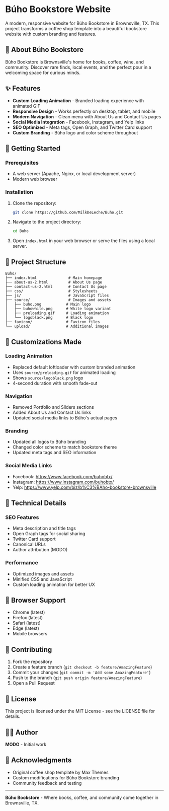 # Búho Bookstore Website

A modern, responsive website for Búho Bookstore in Brownsville, TX. This project transforms a coffee shop template into a beautiful bookstore website with custom branding and features.

## 🏪 About Búho Bookstore

Búho Bookstore is Brownsville's home for books, coffee, wine, and community. Discover rare finds, local events, and the perfect pour in a welcoming space for curious minds.

## ✨ Features

- **Custom Loading Animation** - Branded loading experience with animated GIF
- **Responsive Design** - Works perfectly on desktop, tablet, and mobile
- **Modern Navigation** - Clean menu with About Us and Contact Us pages
- **Social Media Integration** - Facebook, Instagram, and Yelp links
- **SEO Optimized** - Meta tags, Open Graph, and Twitter Card support
- **Custom Branding** - Búho logo and color scheme throughout

## 🚀 Getting Started

### Prerequisites
- A web server (Apache, Nginx, or local development server)
- Modern web browser

### Installation
1. Clone the repository:
   ```bash
   git clone https://github.com/MilkDeLeche/Buho.git
   ```

2. Navigate to the project directory:
   ```bash
   cd Buho
   ```

3. Open `index.html` in your web browser or serve the files using a local server.

## 📁 Project Structure

```
Buho/
├── index.html              # Main homepage
├── about-us-2.html         # About Us page
├── contact-us-2.html       # Contact Us page
├── css/                    # Stylesheets
├── js/                     # JavaScript files
├── source/                 # Images and assets
│   ├── buho.png           # Main logo
│   ├── buhowhite.png      # White logo variant
│   ├── preloading.gif     # Loading animation
│   └── logoblack.png      # Black logo
├── favicon/               # Favicon files
└── upload/                # Additional images
```

## 🎨 Customizations Made

### Loading Animation
- Replaced default loftloader with custom branded animation
- Uses `source/preloading.gif` for animated loading
- Shows `source/logoblack.png` logo
- 4-second duration with smooth fade-out

### Navigation
- Removed Portfolio and Sliders sections
- Added About Us and Contact Us links
- Updated social media links to Búho's actual pages

### Branding
- Updated all logos to Búho branding
- Changed color scheme to match bookstore theme
- Updated meta tags and SEO information

### Social Media Links
- Facebook: https://www.facebook.com/buhobtx/
- Instagram: https://www.instagram.com/buhobtx/
- Yelp: https://www.yelp.com/biz/b%C3%BAho-bookstore-brownsville

## 🔧 Technical Details

### SEO Features
- Meta description and title tags
- Open Graph tags for social sharing
- Twitter Card support
- Canonical URLs
- Author attribution (MODO)

### Performance
- Optimized images and assets
- Minified CSS and JavaScript
- Custom loading animation for better UX

## 📱 Browser Support

- Chrome (latest)
- Firefox (latest)
- Safari (latest)
- Edge (latest)
- Mobile browsers

## 🤝 Contributing

1. Fork the repository
2. Create a feature branch (`git checkout -b feature/AmazingFeature`)
3. Commit your changes (`git commit -m 'Add some AmazingFeature'`)
4. Push to the branch (`git push origin feature/AmazingFeature`)
5. Open a Pull Request

## 📄 License

This project is licensed under the MIT License - see the LICENSE file for details.

## 👨‍💻 Author

**MODO** - Initial work

## 🙏 Acknowledgments

- Original coffee shop template by Max Themes
- Custom modifications for Búho Bookstore branding
- Community feedback and testing

---

**Búho Bookstore** - Where books, coffee, and community come together in Brownsville, TX. 